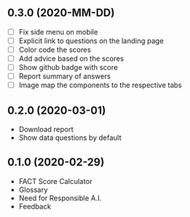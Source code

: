0.3.0 (2020-MM-DD)
------------------
- [ ] Fix side menu on mobile
- [ ] Explicit link to questions on the landing page
- [ ] Color code the scores
- [ ] Add advice based on the scores
- [ ] Show github badge with score
- [ ] Report summary of answers
- [ ] Image map the components to the respective tabs

0.2.0 (2020-03-01)
------------------
- Download report
- Show data questions by default

0.1.0 (2020-02-29)
------------------
- FACT Score Calculator
- Glossary
- Need for Responsible A.I.
- Feedback
